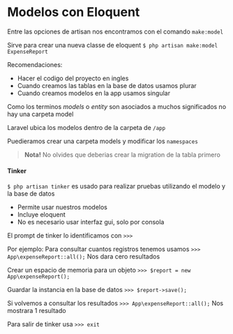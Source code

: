# Modelos con Eloquent

Entre las opciones de artisan nos encontramos con el comando
`make:model`

Sirve para crear una nueva classe de eloquent
`$ php artisan make:model ExpenseReport`

Recomendaciones:
- Hacer el codigo del proyecto en ingles
- Cuando creamos las tablas en la base de datos usamos plurar
- Cuando creamos modelos en la app usamos singular

Como los terminos _models_ o _entity_ son asociados a muchos significados
no hay una carpeta model

Laravel ubica los modelos dentro de la carpeta de `/app`

Puedieramos crear una carpeta models y modificar los `namespaces`

> **Nota!** No olvides que deberias crear la migration de la tabla primero

#### Tinker
`$ php artisan tinker` es usado para realizar pruebas
utilizando el modelo y la base de datos
- Permite usar nuestros modelos
- Incluye eloquent
- No es necesario usar interfaz gui, solo por consola

El prompt de tinker lo identificamos con `>>>`

Por ejemplo:
Para consultar cuantos registros tenemos usamos
`>>> App\expenseReport::all();`
Nos dara cero resultados

Crear un espacio de memoria para un objeto
`>>> $report = new App\expenseReport();`

Guardar la instancia en la base de datos
`>>> $report->save();`

Si volvemos a consultar los resultados
`>>> App\expenseReport::all();`
Nos mostrara 1 resultado

Para salir de tinker usa
`>>> exit`
